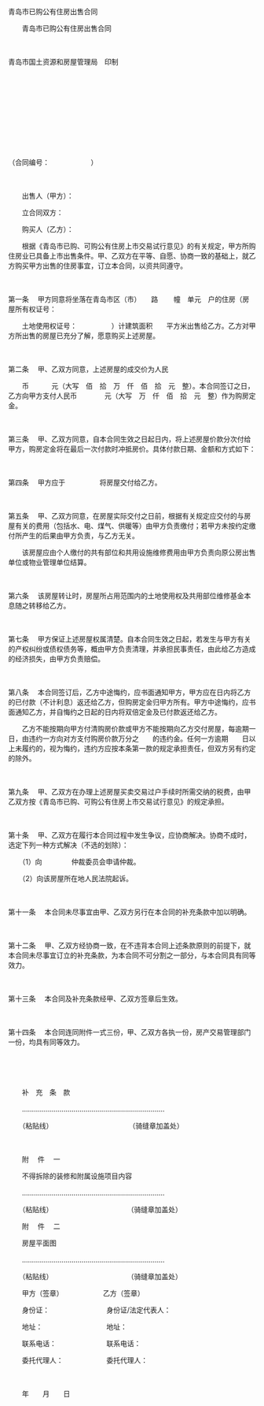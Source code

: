 



青岛市已购公有住房出售合同



 

　　青岛市已购公有住房出售合同

　　


 青岛市国土资源和房屋管理局　印制
 
　　
 
　　
 


 
　　
 
　　
 
　　
 

  （合同编号：　　　　　　）
  
　　
 
　　出售人（甲方）：
 
　　立合同双方：
 
　　购买人（乙方）：　　
 
　　根据《青岛市已购、可购公有住房上市交易试行意见》的有关规定，甲方所购住房业已具备上市出售条件。甲、乙双方在平等、自愿、协商一致的基础上，就乙方购买甲方出售的住房事宜，订立本合同，以资共同遵守。
 
　　
 
第一条
　甲方同意将坐落在青岛市区（市）　　路　　 幢　单元　户的住房（房屋所有权证号：
 
　　土地使用权证号：　　　　　）计建筑面积　　平方米出售给乙方。乙方对甲方所出售的房屋已充分了解，愿意购买上述房屋。
 
　　
 
第二条
　甲、乙双方同意，上述房屋的成交价为人民
 
　　币　　　 元（大写　佰　拾　万　仟　佰　拾　元　整）。本合同签订之日，乙方向甲方支付人民币　　　　元（大写　万　仟　佰　拾　元　整）作为购房定金。
 
　　
 
第三条
　甲、乙双方同意，自本合同生效之日起日内，将上述房屋价款分次付给甲方，购房定金将在最后一次付款时冲抵房价。具体付款日期、金额和方式如下：
 
　　
 
第四条
　甲方应于　　　　　将房屋交付给乙方。
 
　　
 
第五条
　甲、乙双方同意，在房屋实际交付之日前，根据有关规定应交付的与房屋有关的费用（包括水、电、煤气、供暖等）由甲方负责缴付；若甲方未按约定缴付所产生的后果由甲方负责，与乙方无关。
 
　　该房屋应由个人缴付的共有部位和共用设施维修费用由甲方负责向原公房出售单位或物业管理单位结算。
 
　　
 
第六条
　该房屋转让时，房屋所占用范围内的土地使用权及共用部位维修基金本息随之转移给乙方。
 
　　
 
第七条
　甲方保证上述房屋权属清楚。自本合同生效之日起，若发生与甲方有关的产权纠纷或债权债务等，概由甲方负责清理，并承担民事责任，由此给乙方造成的经济损失，由甲方负责赔偿。
 
　　
 
第八条
　本合同签订后，乙方中途悔约，应书面通知甲方，甲方应在日内将乙方的已付款（不计利息）返还给乙方，但购房定金归甲方所有。甲方中途悔约，应书面通知乙方，并自悔约之日起的日内将双倍定金及已付款返还给乙方。
 
　　乙方不能按期向甲方付清购房价款或甲方不能按期向乙方交付房屋，每逾期一日，由违约一方向对方支付购房价款万分之　　的违约金。任何一方逾期　　日以上未履约的，视为悔约，违约方应按本条第一款的规定承担责任，但双方另有约定的除外。
 
　　
 
第九条
　甲、乙双方在办理上述房屋买卖交易过户手续时所需交纳的税费，由甲乙双方按《青岛市已购、可购公有住房上市交易试行意见》的规定承担。
 
　　
 
第十条
　甲、乙双方在履行本合同过程中发生争议，应协商解决。协商不成时，选定下列一种方式解决（不选的划除）：
 
　　（1）向　　　　 仲裁委员会申请仲裁。
 
　　（2）向该房屋所在地人民法院起诉。
 
　　
 
第十一条
　本合同未尽事宜由甲、乙双方另行在本合同的补充条款中加以明确。
 
　　
 
第十二条
　甲、乙双方经协商一致，在不违背本合同上述条款原则的前提下，就本合同未尽事宜订立的补充条款，为本合同不可分割之一部分，与本合同具有同等效力。
 
　　
 
第十三条
　本合同及补充条款经甲、乙双方签章后生效。
 
　　
 
第十四条
　本合同连同附件一式三份，甲、乙双方各执一份，房产交易管理部门一份，均具有同等效力。
 
　　
 

  　　
  
　　补　充　条　款
  
　　………………………………………………………………
  
　　（粘贴线）　　　　　　　　　　　　（骑缝章加盖处）
  
　　
 

 
　　附　 件　 一
 
　　不得拆除的装修和附属设施项目内容
 
　　………………………………………………………………
 
　　（粘贴线）　　　　　　　　　　　 （骑缝章加盖处）　　
 
　　附　 件　 二
 
　　房屋平面图
 
　　………………………………………………………………
 
　　（粘贴线）　　　　　　　　　　　 （骑缝章加盖处）　　
 
　　甲方（签章）　　　　　　 乙方（签章）　　
 
　　身份证：　　　　　　　　 身份证/法定代表人：　　
 
　　地址：　　　　　　　　　 地址：　　
 
　　联系电话：　　　　　　　 联系电话：　　
 
　　委托代理人：　　　　　　 委托代理人：
 
　　
 

  　　年　　月　　日
  
　　
 
 

